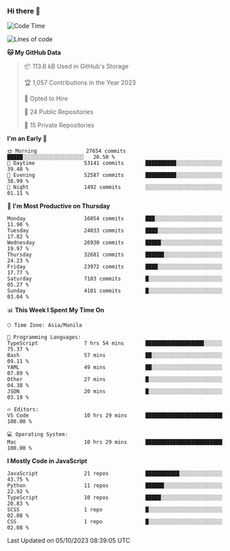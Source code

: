 ### Hi there 👋

<!--START_SECTION:waka-->
![Code Time](http://img.shields.io/badge/Code%20Time-402%20hrs%2027%20mins-blue)

![Lines of code](https://img.shields.io/badge/From%20Hello%20World%20I%27ve%20Written-58.6%20million%20lines%20of%20code-blue)

**🐱 My GitHub Data** 

> 📦 113.6 kB Used in GitHub's Storage 
 > 
> 🏆 1,057 Contributions in the Year 2023
 > 
> 💼 Opted to Hire
 > 
> 📜 24 Public Repositories 
 > 
> 🔑 15 Private Repositories 
 > 
**I'm an Early 🐤** 

```text
🌞 Morning                27654 commits       █████░░░░░░░░░░░░░░░░░░░░   20.50 % 
🌆 Daytime                53141 commits       ██████████░░░░░░░░░░░░░░░   39.40 % 
🌃 Evening                52587 commits       ██████████░░░░░░░░░░░░░░░   38.99 % 
🌙 Night                  1492 commits        ░░░░░░░░░░░░░░░░░░░░░░░░░   01.11 % 
```
📅 **I'm Most Productive on Thursday** 

```text
Monday                   16054 commits       ███░░░░░░░░░░░░░░░░░░░░░░   11.90 % 
Tuesday                  24033 commits       ████░░░░░░░░░░░░░░░░░░░░░   17.82 % 
Wednesday                26930 commits       █████░░░░░░░░░░░░░░░░░░░░   19.97 % 
Thursday                 32681 commits       ██████░░░░░░░░░░░░░░░░░░░   24.23 % 
Friday                   23972 commits       ████░░░░░░░░░░░░░░░░░░░░░   17.77 % 
Saturday                 7103 commits        █░░░░░░░░░░░░░░░░░░░░░░░░   05.27 % 
Sunday                   4101 commits        █░░░░░░░░░░░░░░░░░░░░░░░░   03.04 % 
```


📊 **This Week I Spent My Time On** 

```text
🕑︎ Time Zone: Asia/Manila

💬 Programming Languages: 
TypeScript               7 hrs 54 mins       ███████████████████░░░░░░   75.37 % 
Bash                     57 mins             ██░░░░░░░░░░░░░░░░░░░░░░░   09.11 % 
YAML                     49 mins             ██░░░░░░░░░░░░░░░░░░░░░░░   07.89 % 
Other                    27 mins             █░░░░░░░░░░░░░░░░░░░░░░░░   04.38 % 
JSON                     20 mins             █░░░░░░░░░░░░░░░░░░░░░░░░   03.19 % 

🔥 Editors: 
VS Code                  10 hrs 29 mins      █████████████████████████   100.00 % 

💻 Operating System: 
Mac                      10 hrs 29 mins      █████████████████████████   100.00 % 
```

**I Mostly Code in JavaScript** 

```text
JavaScript               21 repos            ███████████░░░░░░░░░░░░░░   43.75 % 
Python                   11 repos            ██████░░░░░░░░░░░░░░░░░░░   22.92 % 
TypeScript               10 repos            █████░░░░░░░░░░░░░░░░░░░░   20.83 % 
SCSS                     1 repo              █░░░░░░░░░░░░░░░░░░░░░░░░   02.08 % 
CSS                      1 repo              █░░░░░░░░░░░░░░░░░░░░░░░░   02.08 % 
```




 Last Updated on 05/10/2023 08:39:05 UTC
<!--END_SECTION:waka-->
